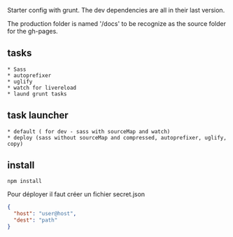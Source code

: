 Starter config with grunt. The dev dependencies are all in their last version.

The production folder is named '/docs' to be recognize as the source folder for the gh-pages.

## tasks
    * Sass
    * autoprefixer
    * uglify
    * watch for livereload
    * laund grunt tasks

## task launcher
    * default ( for dev - sass with sourceMap and watch)
    * deploy (sass without sourceMap and compressed, autoprefixer, uglify, copy)

## install
`npm install`



Pour déployer il faut créer un fichier secret.json

```json
{
  "host": "user@host",
  "dest": "path"
}
```